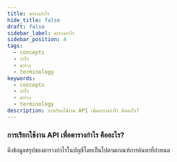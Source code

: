 ```yaml
---
title: ตารางกำไร
hide_title: false
draft: false
sidebar_label: ตารางกำไร
sidebar_position: 4
tags:
  - concepts
  - กำไร
  - ตาราง
  - terminology
keywords:
  - concepts
  - กำไร
  - ตาราง
  - terminology
description: การเรียกใช้งาน API เพื่อตารางกำไร คืออะไร?
---
```


### การเรียกใช้งาน API เพื่อตารางกำไร คืออะไร?

ดึงข้อมูลสรุปของตารางกำไรในบัญชีโดยเป็นไปตามเกณฑ์การค้นหาที่กำหนด
